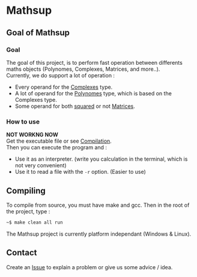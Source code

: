 # Mathsup

## Goal of Mathsup
### Goal

The goal of this project, is to perform fast operation between differents maths objects (Polynomes, Complexes, Matrices, and more..).  
Currently, we do support a lot of operation :

- Every operand for the [Complexes](complexe.c) type.
- A lot of operand for the [Polynomes](polynomes.c) type, which is based on the Complexes type.
- Some operand for both [squared](matricesquare.c) or not [Matrices](matrice.c).

### How to use
**NOT WORKNG NOW**  
Get the executable file or see [Compilation](#compiling).  
Then you can execute the program and :  
* Use it as an interpreter. (write you calculation in the terminal, which is not very convenient)
* Use it to read a file with the `-r` option. (Easier to use)

## Compiling
To compile from source, you must have make and gcc.
Then in the root of the project, type :
```sh
~$ make clean all run
```

The Mathsup project is currently platform independant (Windows & Linux).

## Contact
Create an [Issue](https://github.com/Mino1289/Mathsup/issues/new) to explain a problem or give us some advice / idea.
